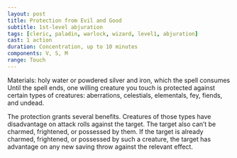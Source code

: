 ```yaml
---
layout: post
title: Protection from Evil and Good
subtitle: 1st-level abjuration
tags: [cleric, paladin, warlock, wizard, level1, abjuration]
cast: 1 action
duration: Concentration, up to 10 minutes
components: V, S, M
range: Touch
---
```

Materials: holy water or powdered silver and iron, which the spell consumes
Until the spell ends, one willing creature you touch is protected against certain types of creatures: aberrations, celestials, elementals, fey, fiends, and undead.

The protection grants several benefits. Creatures of those types have disadvantage on attack rolls against the target. The target also can’t be charmed, frightened, or possessed by them. If the target is already charmed, frightened, or possessed by such a creature, the target has advantage on any new saving throw against the relevant effect.